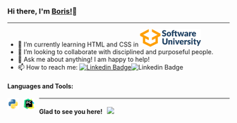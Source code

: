 ### Hi there, I'm [Boris!](https://github.com/BorisBorisow)👋
---
- 🌱 I’m currently learning HTML and CSS in [<img src='https://github.com/BorisBorisow/BorisBorisow/blob/main/Logos/Software-University-logo-horizontal.png' alt='github' height='40'>]([https://github.com/GalkaKG](https://softuni.bg/))
- 👯 I’m looking to collaborate with disciplined and purposeful people.
- 💬 Ask me about anything! I am happy to help! 
- 📫 How to reach me: [![Linkedin Badge](https://img.shields.io/badge/-LinkedIn-0e76a8?style=flat-square&logo=Linkedin&logoColor=white)](https://www.linkedin.com/in/boris-borisov-533238261/)![Linkedin Badge](https://img.shields.io/badge/E--Mail-b__borisov%40gmx.de-red)

#### Languages and Tools:
<img align="left" alt="Python" width="26px" src="https://github.com/devicons/devicon/blob/v2.14.0/icons/python/python-original.svg" style="padding-right:10px;" />
<img align="left" alt="PyCharm" width="26px" src="https://github.com/devicons/devicon/blob/v2.14.0/icons/pycharm/pycharm-original.svg" style="padding-right:10px;" />

---

#### Glad to see you here! &nbsp; ![](https://visitcount.itsvg.in/api?id=Borrisow&label=Profile%20Views&color=6&icon=0&pretty=false)



